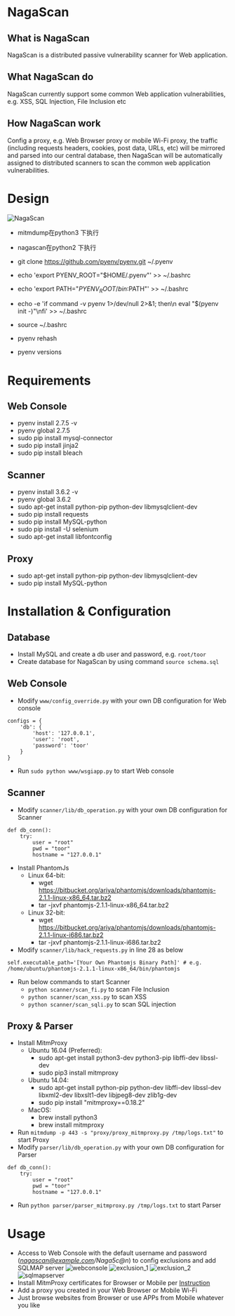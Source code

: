 # NagaScan
## What is NagaScan
NagaScan is a distributed passive vulnerability scanner for Web application.

## What NagaScan do
NagaScan currently support some common Web application vulnerabilities, e.g. XSS, SQL Injection, File Inclusion etc

## How NagaScan work
Config a proxy, e.g. Web Browser proxy or mobile Wi-Fi proxy, the traffic (including requests headers, cookies, post data, URLs, etc) will be mirrored and parsed into our central database, then NagaScan will be automatically assigned to distributed scanners to scan the common web application vulnerabilities.

# Design
![NagaScan](http://avfisher.win/wp-content/uploads/2017/03/20170313112539_66270.png)

* mitmdump在python3 下执行
* nagascan在python2 下执行


* git clone https://github.com/pyenv/pyenv.git ~/.pyenv
* echo 'export PYENV_ROOT="$HOME/.pyenv"' >> ~/.bashrc
* echo 'export PATH="$PYENV_ROOT/bin:$PATH"' >> ~/.bashrc
* echo -e 'if command -v pyenv 1>/dev/null 2>&1; then\n  eval "$(pyenv init -)"\nfi' >> ~/.bashrc
* source ~/.bashrc

* pyenv rehash
* pyenv versions


# Requirements
## Web Console
* pyenv install 2.7.5 -v
* pyenv global 2.7.5
* sudo pip install mysql-connector
* sudo pip install jinja2
* sudo pip install bleach

## Scanner
* pyenv install 3.6.2 -v
* pyenv global 3.6.2
* sudo apt-get install python-pip python-dev libmysqlclient-dev
* sudo pip install requests
* sudo pip install MySQL-python
* sudo pip install -U selenium
* sudo apt-get install libfontconfig

## Proxy
* sudo apt-get install python-pip python-dev libmysqlclient-dev
* sudo pip install MySQL-python

# Installation & Configuration

## Database
* Install MySQL and create a db user and password, e.g. `root/toor`
* Create database for NagaScan by using command `source schema.sql`

## Web Console
* Modify `www/config_override.py` with your own DB configuration for Web console
```
configs = {
    'db': {
        'host': '127.0.0.1',
        'user': 'root',
        'password': 'toor'
    }
}
```
* Run `sudo python www/wsgiapp.py` to start Web console

## Scanner
* Modify `scanner/lib/db_operation.py` with your own DB configuration for Scanner
```
def db_conn():
    try:
        user = "root"
        pwd = "toor"
        hostname = "127.0.0.1"
```
* Install PhantomJs
  * Linux 64-bit:
    * wget https://bitbucket.org/ariya/phantomjs/downloads/phantomjs-2.1.1-linux-x86_64.tar.bz2
    * tar -jxvf phantomjs-2.1.1-linux-x86_64.tar.bz2
  * Linux 32-bit:
    * wget https://bitbucket.org/ariya/phantomjs/downloads/phantomjs-2.1.1-linux-i686.tar.bz2
    * tar -jxvf phantomjs-2.1.1-linux-i686.tar.bz2
* Modify `scanner/lib/hack_requests.py` in line 28 as below
```
self.executable_path='[Your Own Phantomjs Binary Path]' # e.g. /home/ubuntu/phantomjs-2.1.1-linux-x86_64/bin/phantomjs
```
* Run below commands to start Scanner
  * `python scanner/scan_fi.py` to scan File Inclusion
  * `python scanner/scan_xss.py` to scan XSS
  * `python scanner/scan_sqli.py` to scan SQL injection

## Proxy & Parser
* Install MitmProxy
  * Ubuntu 16.04 (Preferred):
    * sudo apt-get install python3-dev python3-pip libffi-dev libssl-dev
    * sudo pip3 install mitmproxy
  * Ubuntu 14.04:
    * sudo apt-get install python-pip python-dev libffi-dev libssl-dev libxml2-dev libxslt1-dev libjpeg8-dev zlib1g-dev
    * sudo pip install "mitmproxy==0.18.2"
  * MacOS:
    * brew install python3
    * brew install mitmproxy
* Run `mitmdump -p 443 -s "proxy/proxy_mitmproxy.py /tmp/logs.txt"` to start Proxy
* Modify `parser/lib/db_operation.py` with your own DB configuration for Parser
```
def db_conn():
    try:
        user = "root"
        pwd = "toor"
        hostname = "127.0.0.1"
```
* Run `python parser/parser_mitmproxy.py /tmp/logs.txt` to start Parser

# Usage

* Access to Web Console with the default username and password (*nagascan@example.com/Naga5c@n*) to config exclusions and add SQLMAP server
![webconsole](https://github.com/brianwrf/NagaScan/blob/master/picture/webconsole.jpeg)
![exclusion_1](https://github.com/brianwrf/NagaScan/blob/master/picture/exclusion_1.jpeg)
![exclusion_2](https://github.com/brianwrf/NagaScan/blob/master/picture/exclusion_2.jpeg)
![sqlmapserver](https://github.com/brianwrf/NagaScan/blob/master/picture/sqlmapserver.jpeg)
* Install MitmProxy certificates for Browser or Mobile per [Instruction](http://docs.mitmproxy.org/en/stable/certinstall.html)
* Add a proxy you created in your Web Browser or Mobile Wi-Fi
* Just browse websites from Browser or use APPs from Mobile whatever you like
